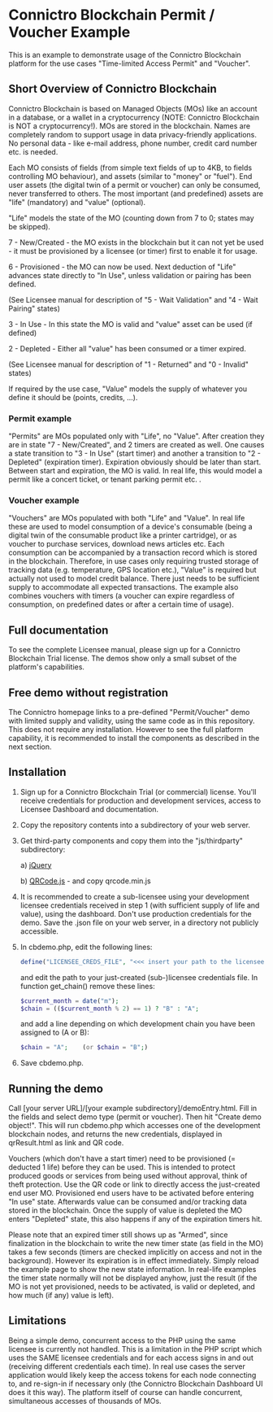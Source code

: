 # Connictro Blockchain Permit / Voucher Example

This is an example to demonstrate usage of the Connictro Blockchain platform for the use cases
"Time-limited Access Permit" and "Voucher".

## Short Overview of Connictro Blockchain
Connictro Blockchain is based on Managed Objects (MOs) like an account in a database, or a wallet
in a cryptocurrency (NOTE: Connictro Blockchain is NOT a cryptocurrency!). MOs are stored in the blockchain.
Names are completely random to support usage in data privacy-friendly applications. No personal data -
like e-mail address, phone number, credit card number etc. is needed. 

Each MO consists of fields (from simple text fields of up to 4KB, to fields controlling MO behaviour),
and assets (similar to "money" or "fuel"). End user assets (the digital twin of a permit or voucher) can
only be consumed, never transferred to others.
The most important (and predefined) assets are "life" (mandatory) and "value" (optional).

"Life" models the state of the MO (counting down from 7 to 0; states may be skipped).

7 - New/Created - the MO exists in the blockchain but it can not yet be used - it must be provisioned 
                  by a licensee (or timer) first to enable it for usage.
                  
6 - Provisioned - the MO can now be used. Next deduction of "Life" advances state directly to "In Use",
                  unless validation or pairing has been defined.
                                    
(See Licensee manual for description of "5 - Wait Validation" and "4 - Wait Pairing" states)
    
3 - In Use      - In this state the MO is valid and "value" asset can be used (if defined)

2 - Depleted    - Either all "value" has been consumed or a timer expired.

(See Licensee manual for description of "1 - Returned" and "0 - Invalid" states)
 
If required by the use case, "Value" models the supply of whatever you define it should be (points, credits, ...). 

### Permit example
"Permits" are MOs populated only with "Life", no "Value". After creation they are in state "7 - New/Created", 
and 2 timers are created as well. One causes a state transition to "3 - In Use" (start timer) and another a
transition to "2 - Depleted" (expiration timer). Expiration obviously should be later than start. Between start
and expiration, the MO is valid.
In real life, this would model a permit like a concert ticket, or tenant parking permit etc. .

### Voucher example
"Vouchers" are MOs populated with both "Life" and "Value". In real life these are used to model consumption of a
device's consumable (being a digital twin of the consumable product like a printer cartridge), or as voucher to
purchase services, download news articles etc.
Each consumption can be accompanied by a transaction record which is stored in the blockchain. Therefore, in use
cases only requiring trusted storage of tracking data (e.g. temperature, GPS location etc.), "Value" is required but
actually not used to model credit balance. There just needs to be sufficient supply to accommodate all expected
transactions. The example also combines vouchers with timers (a voucher can expire regardless of consumption,
on predefined dates or after a certain time of usage).

## Full documentation
To see the complete Licensee manual, please sign up for a Connictro Blockchain Trial license. The demos show only
a small subset of the platform's capabilities. 

## Free demo without registration
The Connictro homepage links to a pre-defined "Permit/Voucher" demo with limited supply and validity, using the same
code as in this repository. This does not require any installation. However to see the full platform capability,
it is recommended to install the components as described in the next section.

## Installation
1. Sign up for a Connictro Blockchain Trial (or commercial) license. You'll receive credentials for production and
   development services, access to Licensee Dashboard and documentation.
   
2. Copy the repository contents into a subdirectory of your web server.

3. Get third-party components and copy them into the "js/thirdparty" subdirectory:

   a) [jQuery](https://code.jquery.com/jquery-3.6.0.min.js)
     
   b) [QRCode.js](https://github.com/davidshimjs/qrcodejs) - and copy qrcode.min.js
     
4. It is recommended to create a sub-licensee using your development licensee credentials received in step 1
   (with sufficient supply of life and value), using the dashboard. Don't use production credentials for the demo.
   Save the .json file on your web server, in a directory not publicly accessible.
   
5. In cbdemo.php, edit the following lines:
     ```php
    define("LICENSEE_CREDS_FILE", "<<< insert your path to the licensee credentials file here >>>");
     ```
   and edit the path to your just-created (sub-)licensee credentials file.
   In function get_chain() remove these lines:
     ```php
     $current_month = date("m");
     $chain = (($current_month % 2) == 1) ? "B" : "A";
     ```
   and add a line depending on which development chain you have been assigned to (A or B):
     ```php
     $chain = "A";    (or $chain = "B";)
     ```
6. Save cbdemo.php.

## Running the demo
Call [your server URL]/[your example subdirectory]/demoEntry.html.
Fill in the fields and select demo type (permit or voucher). Then hit "Create demo object!".
This will run cbdemo.php which accesses one of the development blockchain nodes, and returns the new credentials,
displayed in qrResult.html as link and QR code.

Vouchers (which don't have a start timer) need to be provisioned (= deducted 1 life) before they can be used.
This is intended to protect produced goods or services from being used without approval, think of theft protection.
Use the QR code or link to directly access the just-created end user MO. Provisioned end users have to be activated
before entering "In use" state. Afterwards value can be consumed and/or tracking data stored in the blockchain.
Once the supply of value is depleted the MO enters "Depleted" state, this also happens if any of the expiration
timers hit.

Please note that an expired timer still shows up as "Armed", since finalization in the blockchain to write the new
timer state (as field in the MO) takes a few seconds (timers are checked implicitly on access and not in the
background). However its expiration is in effect immediately. Simply reload the example page to show the new state
information. In real-life examples the timer state normally will not be displayed anyhow, just the result (if the
MO is not yet provisioned, needs to be activated, is valid or depleted, and how much (if any) value is left).

## Limitations
Being a simple demo, concurrent access to the PHP using the same licensee is currently not handled. 
This is a limitation in the PHP script which uses the SAME licensee credentials and for each access signs in and out
(receiving different credentials each time). In real use cases the server application would likely keep the access
tokens for each node connecting to, and re-sign-in if necessary only (the Connictro Blockchain Dashboard UI does it
this way).
The platform itself of course can handle concurrent, simultaneous accesses of thousands of MOs.

